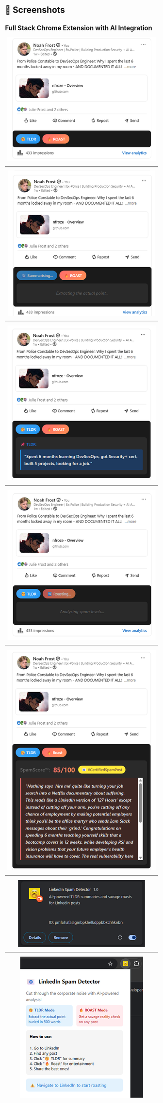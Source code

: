 # 📸 Screenshots

## Full Stack Chrome Extension with AI Integration

<div align="center">

![Screenshot 1](1.png)

---

![Screenshot 2](2.png)

---

![Screenshot 3](3.png)

---

![Screenshot 4](4.png)

---

![Screenshot 5](5.png)

---

![Screenshot 6](6.png)

---

![Screenshot 7](7.png)

</div>